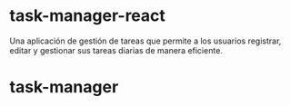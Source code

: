 # task-manager-react

Una aplicación de gestión de tareas que permite a los usuarios registrar, editar y gestionar sus tareas diarias de manera eficiente.
# task-manager
